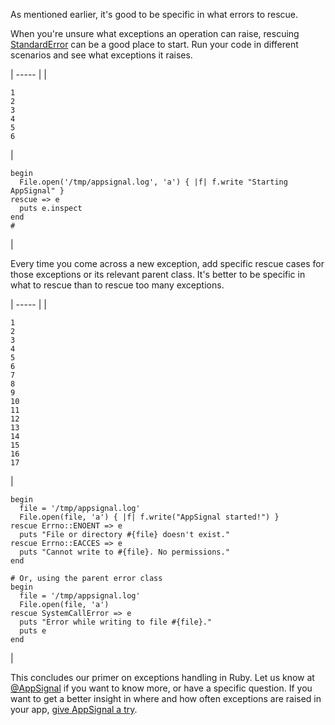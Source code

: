 As mentioned earlier, it's good to be specific in what errors to rescue.

When you're unsure what exceptions an operation can raise, rescuing [StandardError][3] can be a good place to start. Run your code in different scenarios and see what exceptions it raises.

| ----- |
| 
    
    
    1
    2
    3
    4
    5
    6

 | 
    
    
    begin
      File.open('/tmp/appsignal.log', 'a') { |f| f.write "Starting AppSignal" }
    rescue => e
      puts e.inspect
    end
    #
    

 | 

Every time you come across a new exception, add specific rescue cases for those exceptions or its relevant parent class. It's better to be specific in what to rescue than to rescue too many exceptions.

| ----- |
| 
    
    
    1
    2
    3
    4
    5
    6
    7
    8
    9
    10
    11
    12
    13
    14
    15
    16
    17

 | 
    
    
    begin
      file = '/tmp/appsignal.log'
      File.open(file, 'a') { |f| f.write("AppSignal started!") }
    rescue Errno::ENOENT => e
      puts "File or directory #{file} doesn't exist."
    rescue Errno::EACCES => e
      puts "Cannot write to #{file}. No permissions."
    end
    
    # Or, using the parent error class
    begin
      file = '/tmp/appsignal.log'
      File.open(file, 'a')
    rescue SystemCallError => e
      puts "Error while writing to file #{file}."
      puts e
    end
    

 | 

This concludes our primer on exceptions handling in Ruby. Let us know at [@AppSignal][14] if you want to know more, or have a specific question. If you want to get a better insight in where and how often exceptions are raised in your app, [give AppSignal a try][15].

[1]: https://appsignal.com/tour/errors
[2]: http://ruby-doc.org/core-2.3.1/Exception.html
[3]: http://ruby-doc.org/core-2.3.1/StandardError.html
[4]: http://ruby-doc.org/core-2.3.1/NoMethodError.html
[5]: http://ruby-doc.org/core-2.3.1/SignalException.html
[6]: https://gist.github.com/tombruijn/a4181e217b8e1c46ebcc2c116223cb6a
[7]: http://ruby-doc.org/core-2.3.1/SystemExit.html
[8]: https://gist.github.com/tombruijn/b75dcd6722d67f7a982fddc23f295b02
[9]: http://ruby-doc.org/core-2.3.1/LoadError.html
[10]: http://ruby-doc.org/core-2.3.1/SyntaxError.html
[11]: http://ruby-doc.org/core-2.3.1/NoMemoryError.html
[12]: https://github.com/seattlerb/minitest
[13]: http://rspec.info/
[14]: http://twitter.com/appsignal
[15]: https://appsignal.com/

  
